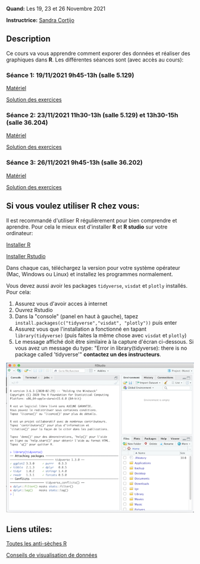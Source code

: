 
**Quand:** Les 19, 23 et 26 Novembre 2021 

**Instructrice:** 
[Sandra Cortijo](mailto:sandra.cortijo@cnrs.fr)


## Description

Ce cours va vous apprendre comment exporer des données et réaliser des graphiques dans **R**. 
Les différentes séances sont (avec accès au cours):


### Séance 1: 19/11/2021 9h45-13h (salle 5.129)


[Matériel](session1/materiel/)  

[Solution des exercices](session1/materiel/)


### Séance 2: 23/11/2021 11h30-13h (salle 5.129) et 13h30-15h (salle 36.204)

[Matériel](session2/materiel/)  


[Solution des exercices](session2/materiel/)


### Séance 3:  26/11/2021 9h45-13h (salle 36.202)

[Matériel](session3/materiel/)  

[Solution des exercices](session3/materiel/)



## Si vous voulez utiliser R chez vous: 
Il est recommandé d'utiliser R régulièrement pour bien comprendre et aprendre. Pour cela le mieux est d'installer **R** et **R studio** sur votre ordinateur:

[Installer R](https://cran.biotools.fr/)

[Installer Rstudio](https://rstudio.com/products/rstudio/download/)

Dans chaque cas, téléchargez la version pour votre système opérateur (Mac, Windows ou Linux) et installez les programmes normalement.

Vous devez aussi avoir les packages `tidyverse`, `visdat` et `plotly` installés. 
Pour cela:
1. Assurez vous d'avoir acces à internet
2. Ouvrez Rstudio
3. Dans la "console" (panel en haut à gauche), tapez `install.packages(c("tidyverse","visdat", "plotly"))` puis enter
4. Assurez vous que l'installation a fonctionné en tapant `library(tidyverse)` (puis faites la même chose avec `visdat` et `plotly`)
5. Le message affiché doit être similaire à la capture d'écran ci-dessous. Si vous avez un message du type: 
"Error in library(tidyverse): there is no package called 'tidyverse'"
**contactez un des instructeurs**.

![capture d'écran d'un installation correcte](installation_package_instructions.png)


## Liens utiles: 

[Toutes les anti-sèches R](https://www.rstudio.com/resources/cheatsheets/)

[Conseils de visualisation de données](https://www.data-to-viz.com/)


